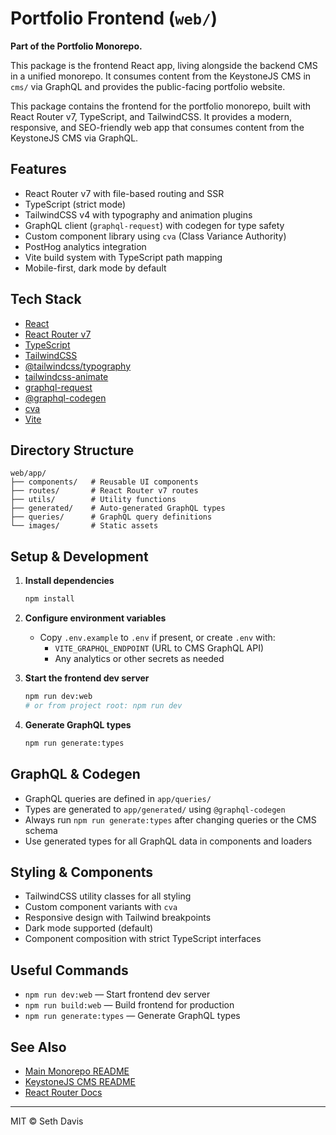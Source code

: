 # Portfolio Frontend (`web/`)

**Part of the Portfolio Monorepo.**

This package is the frontend React app, living alongside the backend CMS in a unified monorepo. It consumes content from the KeystoneJS CMS in `cms/` via GraphQL and provides the public-facing portfolio website.

This package contains the frontend for the portfolio monorepo, built with React Router v7, TypeScript, and TailwindCSS. It provides a modern, responsive, and SEO-friendly web app that consumes content from the KeystoneJS CMS via GraphQL.

## Features

-   React Router v7 with file-based routing and SSR
-   TypeScript (strict mode)
-   TailwindCSS v4 with typography and animation plugins
-   GraphQL client (`graphql-request`) with codegen for type safety
-   Custom component library using `cva` (Class Variance Authority)
-   PostHog analytics integration
-   Vite build system with TypeScript path mapping
-   Mobile-first, dark mode by default

## Tech Stack

-   [React](https://react.dev/)
-   [React Router v7](https://reactrouter.com/)
-   [TypeScript](https://www.typescriptlang.org/)
-   [TailwindCSS](https://tailwindcss.com/)
-   [@tailwindcss/typography](https://github.com/tailwindlabs/tailwindcss-typography)
-   [tailwindcss-animate](https://github.com/joe-bell/tailwindcss-animate)
-   [graphql-request](https://github.com/jasonkuhrt/graphql-request)
-   [@graphql-codegen](https://www.graphql-code-generator.com/)
-   [cva](https://cva.style/)
-   [Vite](https://vitejs.dev/)

## Directory Structure

```text
web/app/
├── components/   # Reusable UI components
├── routes/       # React Router v7 routes
├── utils/        # Utility functions
├── generated/    # Auto-generated GraphQL types
├── queries/      # GraphQL query definitions
└── images/       # Static assets
```

## Setup & Development

1. **Install dependencies**

    ```sh
    npm install
    ```

2. **Configure environment variables**

    - Copy `.env.example` to `.env` if present, or create `.env` with:
        - `VITE_GRAPHQL_ENDPOINT` (URL to CMS GraphQL API)
        - Any analytics or other secrets as needed

3. **Start the frontend dev server**

    ```sh
    npm run dev:web
    # or from project root: npm run dev
    ```

4. **Generate GraphQL types**

    ```sh
    npm run generate:types
    ```

## GraphQL & Codegen

-   GraphQL queries are defined in `app/queries/`
-   Types are generated to `app/generated/` using `@graphql-codegen`
-   Always run `npm run generate:types` after changing queries or the CMS schema
-   Use generated types for all GraphQL data in components and loaders

## Styling & Components

-   TailwindCSS utility classes for all styling
-   Custom component variants with `cva`
-   Responsive design with Tailwind breakpoints
-   Dark mode supported (default)
-   Component composition with strict TypeScript interfaces

## Useful Commands

-   `npm run dev:web` — Start frontend dev server
-   `npm run build:web` — Build frontend for production
-   `npm run generate:types` — Generate GraphQL types

## See Also

-   [Main Monorepo README](../README.md)
-   [KeystoneJS CMS README](../cms/README.md)
-   [React Router Docs](https://reactrouter.com/)

---

MIT © Seth Davis
